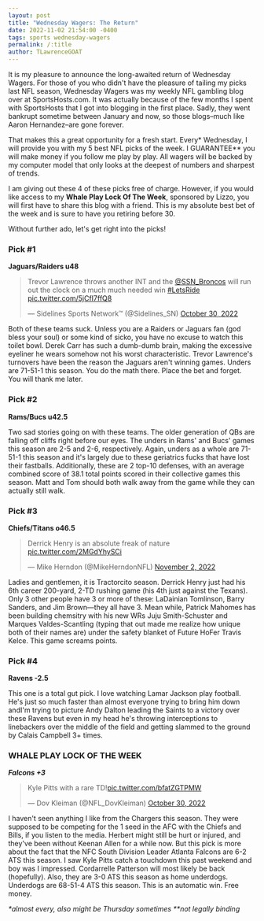 ```yaml
---
layout: post
title: "Wednesday Wagers: The Return"
date: 2022-11-02 21:54:00 -0400
tags: sports wednesday-wagers
permalink: /:title
author: TLawrenceGOAT
---
```

It is my pleasure to announce the long-awaited return of Wednesday Wagers. For those of you who didn't have the pleasure of tailing my picks last NFL season, Wednesday Wagers was my weekly NFL gambling blog over at SportsHosts.com. It was actually because of the few months I spent with SportsHosts that I got into blogging in the first place. Sadly, they went bankrupt sometime between January and now, so those blogs–much like Aaron Hernandez–are gone forever.

That makes this a great opportunity for a fresh start. Every* Wednesday, I will provide you with my 5 best NFL picks of the week. I GUARANTEE** you will make money if you follow me play by play. All wagers will be backed by my computer model that only looks at the deepest of numbers and sharpest of trends.

I am giving out these 4 of these picks free of charge. However, if you would like access to my **Whale Play Lock Of The Week**, sponsored by Lizzo, you will first have to share this blog with a friend. This is my absolute best bet of the week and is sure to have you retiring before 30.

Without further ado, let's get right into the picks!

### Pick #1

**Jaguars/Raiders u48**

<blockquote class="twitter-tweet"><p lang="en" dir="ltr">Trevor Lawrence throws another INT and the <a href="https://twitter.com/SSN_Broncos?ref_src=twsrc%5Etfw">@SSN_Broncos</a> will run out the clock on a much much needed win <a href="https://twitter.com/hashtag/LetsRide?src=hash&amp;ref_src=twsrc%5Etfw">#LetsRide</a> <a href="https://t.co/5jCfI7ffQ8">pic.twitter.com/5jCfI7ffQ8</a></p>&mdash; Sidelines Sports Network™ (@Sidelines_SN) <a href="https://twitter.com/Sidelines_SN/status/1586756888678567938?ref_src=twsrc%5Etfw">October 30, 2022</a></blockquote> <script async src="https://platform.twitter.com/widgets.js" charset="utf-8"></script>

Both of these teams suck. Unless you are a Raiders or Jaguars fan (god bless your soul) or some kind of sicko, you have no excuse to watch this toilet bowl. Derek Carr has such a dumb-dumb brain, making the excessive eyeliner he wears somehow not his worst characteristic. Trevor Lawrence's turnovers have been the reason the Jaguars aren't winning games. Unders are 71-51-1 this season. You do the math there. Place the bet and forget. You will thank me later.

### Pick #2

**Rams/Bucs u42.5**

Two sad stories going on with these teams. The older generation of QBs are falling off cliffs right before our eyes. The unders in Rams' and Bucs' games this season are 2-5 and 2-6, respectively. Again, unders as a whole are 71-51-1 this season and it's largely due to these geriatrics fucks that have lost their fastballs. Additionally, these are 2 top-10 defenses, with an average combined score of 38.1 total points scored in their collective games this season. Matt and Tom should both walk away from the game while they can actually still walk.

### Pick #3

**Chiefs/Titans o46.5**

<blockquote class="twitter-tweet"><p lang="en" dir="ltr">Derrick Henry is an absolute freak of nature <a href="https://t.co/2MGdYhySCi">pic.twitter.com/2MGdYhySCi</a></p>&mdash; Mike Herndon (@MikeHerndonNFL) <a href="https://twitter.com/MikeHerndonNFL/status/1587651702143983616?ref_src=twsrc%5Etfw">November 2, 2022</a></blockquote> <script async src="https://platform.twitter.com/widgets.js" charset="utf-8"></script>

Ladies and gentlemen, it is Tractorcito season. Derrick Henry just had his 6th career 200-yard, 2-TD rushing game (his 4th just against the Texans). Only 3 other people have 3 or more of these: LaDainian Tomlinson, Barry Sanders, and Jim Brown—they all have 3. Mean while, Patrick Mahomes has been building chemsitry with his new WRs Juju Smith-Schuster and Marques Valdes-Scantling (typing that out made me realize how unique both of their names are) under the safety blanket of Future HoFer Travis Kelce. This game screams points.

### Pick #4

**Ravens -2.5**

This one is a total gut pick. I love watching Lamar Jackson play football. He's just so much faster than almost everyone trying to bring him down andI'm trying to picture Andy Dalton leading the Saints to a victory over these Ravens but even in my head he's throwing interceptions to linebackers over the middle of the field and getting slammed to the ground by Calais Campbell 3+ times.

### WHALE PLAY LOCK OF THE WEEK

***Falcons +3***

<blockquote class="twitter-tweet"><p lang="en" dir="ltr">Kyle Pitts with a rare TD!<a href="https://t.co/bfatZGTPMW">pic.twitter.com/bfatZGTPMW</a></p>&mdash; Dov Kleiman (@NFL_DovKleiman) <a href="https://twitter.com/NFL_DovKleiman/status/1586777709513932800?ref_src=twsrc%5Etfw">October 30, 2022</a></blockquote> <script async src="https://platform.twitter.com/widgets.js" charset="utf-8"></script>

I haven't seen anything I like from the Chargers this season. They were supposed to be competing for the 1 seed in the AFC with the Chiefs and Bills, if you listen to the media. Herbert might still be hurt or injured, and they've been without Keenan Allen for a while now. But this pick is more about the fact that the NFC South Division Leader Atlanta Falcons are 6-2 ATS this season. I saw Kyle Pitts catch a touchdown this past weekend and boy was I impressed. Cordarrelle Patterson will most likely be back (hopefully). Also, they are 3-0 ATS this season as home underdogs. Underdogs are 68-51-4 ATS this season. This is an automatic win. Free money.

_*almost every, also might be Thursday sometimes_
_**not legally binding_